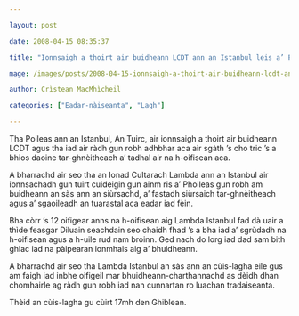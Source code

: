 ```yaml
---

layout: post

date: 2008-04-15 08:35:37

title: "Ionnsaigh a thoirt air buidheann LCDT ann an Istanbul leis a’ Phoileas"

mage: /images/posts/2008-04-15-ionnsaigh-a-thoirt-air-buidheann-lcdt-ann-an-istanbul-leis-a-phoileas.webp

author: Crìstean MacMhìcheil

categories: ["Eadar-nàiseanta", "Lagh"]

---
```


Tha Poileas ann an Istanbul, An Tuirc, air ionnsaigh a thoirt air buidheann LCDT agus tha iad air ràdh gun robh adhbhar aca air sgàth ’s cho tric ’s a bhios daoine tar-ghnèitheach a’ tadhal air na h-oifisean aca.

A bharrachd air seo tha an Ionad Cultarach Lambda ann an Istanbul air ionnsachadh gun tuirt cuideigin gun ainm ris a’ Phoileas gun robh am buidheann an sàs ann an siùrsachd, a’ fastadh siùrsaich tar-ghnèitheach agus a’ sgaoileadh an tuarastal aca eadar iad fèin.

Bha còrr ’s 12 oifigear anns na h-oifisean aig Lambda Istanbul fad dà uair a thìde feasgar Diluain seachdain seo chaidh fhad ’s a bha iad a’ sgrùdadh na h-oifisean agus a h-uile rud nam broinn. Ged nach do lorg iad dad sam bith ghlac iad na pàipearan ionmhais aig a’ bhuidheann.

A bharrachd air seo tha Lambda Istanbul an sàs ann an cùis-lagha eile gus am faigh iad inbhe oifigeil mar bhuidheann-charthannachd as dèidh dhan chomhairle ag ràdh gun robh iad nan cunnartan ro luachan tradaiseanta.

Thèid an cùis-lagha gu cùirt 17mh den Ghiblean.
